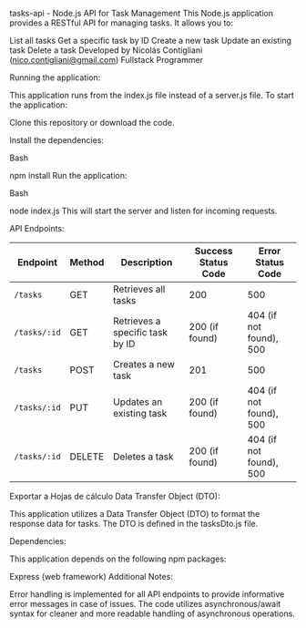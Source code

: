 tasks-api - Node.js API for Task Management
This Node.js application provides a RESTful API for managing tasks. It allows you to:

List all tasks
Get a specific task by ID
Create a new task
Update an existing task
Delete a task
Developed by Nicolás Contigliani (nico.contigliani@gmail.com)
Fullstack Programmer

Running the application:

This application runs from the index.js file instead of a server.js file. To start the application:

Clone this repository or download the code.

Install the dependencies:

Bash

npm install
Run the application:

Bash

node index.js
This will start the server and listen for incoming requests.

API Endpoints:

| Endpoint    | Method | Description                       | Success Status Code | Error Status Code |
|-------------|--------|-----------------------------------|----------------------|-------------------|
| `/tasks`    | GET    | Retrieves all tasks               | 200                  | 500               |
| `/tasks/:id` | GET    | Retrieves a specific task by ID | 200 (if found)       | 404 (if not found), 500|
| `/tasks`    | POST   | Creates a new task                | 201                  | 500               |
| `/tasks/:id` | PUT    | Updates an existing task          | 200 (if found)       | 404 (if not found), 500|
| `/tasks/:id` | DELETE | Deletes a task                    | 200 (if found)       | 404 (if not found), 500|

Exportar a Hojas de cálculo
Data Transfer Object (DTO):

This application utilizes a Data Transfer Object (DTO) to format the response data for tasks. The DTO is defined in the tasksDto.js file.

Dependencies:

This application depends on the following npm packages:

Express (web framework)
Additional Notes:

Error handling is implemented for all API endpoints to provide informative error messages in case of issues.
The code utilizes asynchronous/await syntax for cleaner and more readable handling of asynchronous operations.
